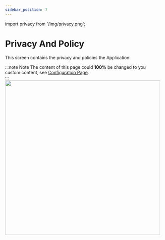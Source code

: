 ```yaml
---
sidebar_position: 7
---
```


import privacy from '/img/privacy.png';

# Privacy And Policy

This screen contains the privacy and policies the Application.

:::note Note
The content of this page could **100%** be changed to you custom content, see [Configuration Page](/installation/configuration/app-custom-config/privacy-content).  
:::
<br/>
<img src={privacy} width="500"/>
